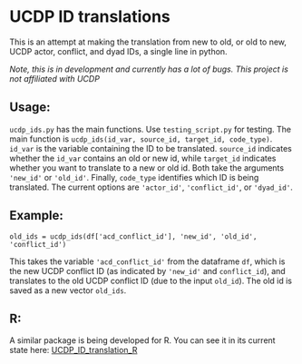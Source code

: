 # UCDP ID translations

This is an attempt at making the translation from new to old, or old to new,
UCDP actor, conflict, and dyad IDs, a single line in python.

*Note, this is in development and currently has a lot of bugs. This project*
*is not affiliated with UCDP*

## Usage:
`ucdp_ids.py` has the main functions. Use `testing_script.py` for testing. The
main function is `ucdp_ids(id_var, source_id, target_id, code_type)`. `id_var`
is the variable containing the ID to be translated. `source_id` indicates
whether the `id_var` contains an old or new id, while `target_id` indicates
whether you want to translate to a new or old id. Both take the arguments
`'new_id'` or `'old_id'`. Finally, `code_type` identifies which ID is being
translated. The current options are `'actor_id'`, `'conflict_id'`, or
`'dyad_id'`.

## Example:
`old_ids = ucdp_ids(df['acd_conflict_id'], 'new_id', 'old_id', 'conflict_id')`

This takes the variable `'acd_conflict_id'` from the dataframe `df`, which is
the new UCDP conflict ID (as indicated by `'new_id'` and `conflict_id`),
and translates to the old UCDP conflict ID (due to the input `old_id`). The
old id is saved as a new vector `old_ids`.

## R:
A similar package is being developed for R. You can see it in its current
state here: [UCDP_ID_translation_R](https://github.com/newton-c/UCDP_ID_translation_R)
